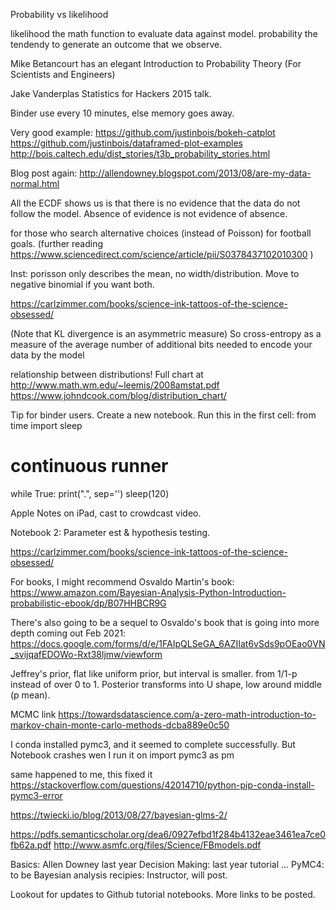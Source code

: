 Probability vs likelihood

likelihood the math function to evaluate data against model.
probability the tendendy to generate an outcome that we observe. 

Mike Betancourt has an elegant Introduction to Probability Theory (For Scientists and Engineers) 

Jake Vanderplas Statistics for Hackers 2015 talk. 

Binder use every 10 minutes, else memory goes away. 

Very good example:
https://github.com/justinbois/bokeh-catplot
https://github.com/justinbois/dataframed-plot-examples 
http://bois.caltech.edu/dist_stories/t3b_probability_stories.html

Blog post again: http://allendowney.blogspot.com/2013/08/are-my-data-normal.html 

All the ECDF shows us is that there is no evidence that the data do not follow the model. Absence of evidence is not evidence of absence. 

for those who search alternative choices (instead of Poisson) for football goals. (further reading https://www.sciencedirect.com/science/article/pii/S0378437102010300 ) 

Inst: porisson only describes the mean, no width/distribution. Move to negative binomial if you want both.  

https://carlzimmer.com/books/science-ink-tattoos-of-the-science-obsessed/

(Note that KL divergence is an asymmetric measure)
So cross-entropy as a measure of the average number of additional bits needed to encode your data by the model

relationship between distributions! 
Full chart at http://www.math.wm.edu/~leemis/2008amstat.pdf
https://www.johndcook.com/blog/distribution_chart/

Tip for binder users. Create a new notebook. Run this in the first cell:
from time import sleep
# continuous runner
while True:
print(".", sep='')
sleep(120)

Apple Notes on iPad, cast to crowdcast video.

Notebook 2: Parameter est & hypothesis testing.  

https://carlzimmer.com/books/science-ink-tattoos-of-the-science-obsessed/

For books, I might recommend Osvaldo Martin's book: https://www.amazon.com/Bayesian-Analysis-Python-Introduction-probabilistic-ebook/dp/B07HHBCR9G

There's also going to be a sequel to Osvaldo's book that is going into more depth coming out Feb 2021: https://docs.google.com/forms/d/e/1FAIpQLSeGA_6AZIIat6vSds9pOEao0VN_svijqafEDOWo-Rxt38ljmw/viewform

Jeffrey's prior, flat like uniform prior, but interval is smaller. from 1/1-p instead of over 0 to 1.  Posterior transforms into U shape, low around middle (p mean).  

MCMC link
https://towardsdatascience.com/a-zero-math-introduction-to-markov-chain-monte-carlo-methods-dcba889e0c50

I conda installed pymc3, and it seemed to complete successfully. But Notebook crashes wen I run it on import pymc3 as pm

same happened to me, this fixed it https://stackoverflow.com/questions/42014710/python-pip-conda-install-pymc3-error

https://twiecki.io/blog/2013/08/27/bayesian-glms-2/

https://pdfs.semanticscholar.org/dea6/0927efbd1f284b4132eae3461ea7ce0fb62a.pdf
http://www.asmfc.org/files/Science/FBmodels.pdf


Basics: Allen Downey last year 
Decision Making: last year tutorial ... 
PyMC4:  to be 
Bayesian analysis recipies: Instructor, will post.  

Lookout for updates to Github tutorial notebooks.  More links to be posted.  